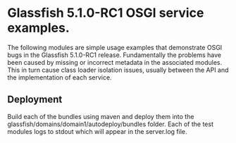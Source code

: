 # Glassfish 5.1.0-RC1 OSGI service examples. 
The following modules are simple usage examples that demonstrate OSGI bugs in the Glassfish 5.1.0-RC1 release.  Fundamentally the problems have been caused by missing or incorrect metadata in the associated modules.  This in turn cause class loader isolation issues, usually between the API and the implementation of each service.  

## Deployment
Build each of the bundles using maven and deploy them into the glassfish/domains/domain1/autodeploy/bundles folder.
Each of the test modules logs to stdout which will appear in the server.log file. 
